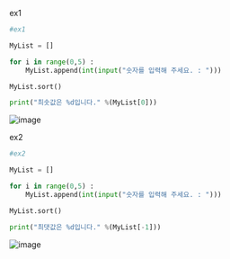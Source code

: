 ex1
```py
#ex1

MyList = []

for i in range(0,5) :
    MyList.append(int(input("숫자를 입력해 주세요. : ")))

MyList.sort()

print("최솟값은 %d입니다." %(MyList[0]))
```
![image](https://github.com/gnbhub/20231_Python_Study/assets/114458636/51905752-d55c-4677-a6f3-dc6d857ce038)

ex2
```py
#ex2

MyList = []

for i in range(0,5) :
    MyList.append(int(input("숫자를 입력해 주세요. : ")))

MyList.sort()

print("최댓값은 %d입니다." %(MyList[-1]))
```
![image](https://github.com/gnbhub/20231_Python_Study/assets/114458636/c4c79cd8-9d9a-434d-982a-8be4f5d76465)


